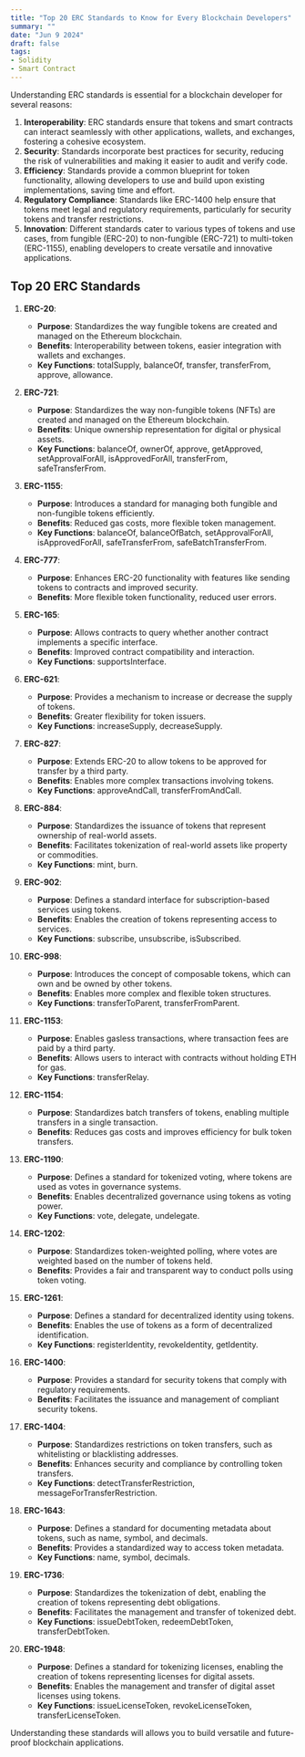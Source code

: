 ```yaml
---
title: "Top 20 ERC Standards to Know for Every Blockchain Developers"
summary: ""
date: "Jun 9 2024"
draft: false
tags:
- Solidity
- Smart Contract
---
```


Understanding ERC standards is essential for a blockchain developer for several reasons:

1.  **Interoperability**: ERC standards ensure that tokens and smart contracts can interact seamlessly with other applications, wallets, and exchanges, fostering a cohesive ecosystem.
2.  **Security**: Standards incorporate best practices for security, reducing the risk of vulnerabilities and making it easier to audit and verify code.
3.  **Efficiency**: Standards provide a common blueprint for token functionality, allowing developers to use and build upon existing implementations, saving time and effort.
4.  **Regulatory Compliance**: Standards like ERC-1400 help ensure that tokens meet legal and regulatory requirements, particularly for security tokens and transfer restrictions.
5.  **Innovation**: Different standards cater to various types of tokens and use cases, from fungible (ERC-20) to non-fungible (ERC-721) to multi-token (ERC-1155), enabling developers to create versatile and innovative applications.
    

Top 20 ERC Standards
--------------------

1.  **ERC-20**:

      - **Purpose**: Standardizes the way fungible tokens are created and managed on the Ethereum blockchain.
      - **Benefits**: Interoperability between tokens, easier integration with wallets and exchanges.
      - **Key Functions**: totalSupply, balanceOf, transfer, transferFrom, approve, allowance.
  
2.  **ERC-721**:

      - **Purpose**: Standardizes the way non-fungible tokens (NFTs) are created and managed on the Ethereum blockchain.
      - **Benefits**: Unique ownership representation for digital or physical assets.
      - **Key Functions**: balanceOf, ownerOf, approve, getApproved, setApprovalForAll, isApprovedForAll, transferFrom, safeTransferFrom.

3.  **ERC-1155**:
    
      - **Purpose**: Introduces a standard for managing both fungible and non-fungible tokens efficiently.
      - **Benefits**: Reduced gas costs, more flexible token management.
      - **Key Functions**: balanceOf, balanceOfBatch, setApprovalForAll, isApprovedForAll, safeTransferFrom, safeBatchTransferFrom.

4.  **ERC-777**:
    
      - **Purpose**: Enhances ERC-20 functionality with features like sending tokens to contracts and improved security.
      - **Benefits**: More flexible token functionality, reduced user errors.

5.  **ERC-165**:
    
      - **Purpose**: Allows contracts to query whether another contract implements a specific interface.
      - **Benefits**: Improved contract compatibility and interaction.
      - **Key Functions**: supportsInterface.

6.  **ERC-621**:
    
      - **Purpose**: Provides a mechanism to increase or decrease the supply of tokens.
      - **Benefits**: Greater flexibility for token issuers.
      - **Key Functions**: increaseSupply, decreaseSupply.

7.  **ERC-827**:
    
      - **Purpose**: Extends ERC-20 to allow tokens to be approved for transfer by a third party.
      - **Benefits**: Enables more complex transactions involving tokens.
      - **Key Functions**: approveAndCall, transferFromAndCall.

8.  **ERC-884**:
    
      - **Purpose**: Standardizes the issuance of tokens that represent ownership of real-world assets.
      - **Benefits**: Facilitates tokenization of real-world assets like property or commodities.
      - **Key Functions**: mint, burn.

9.  **ERC-902**:
    
      - **Purpose**: Defines a standard interface for subscription-based services using tokens.
      - **Benefits**: Enables the creation of tokens representing access to services.
      - **Key Functions**: subscribe, unsubscribe, isSubscribed.

10.  **ERC-998**:
      - **Purpose**: Introduces the concept of composable tokens, which can own and be owned by other tokens.
      - **Benefits**: Enables more complex and flexible token structures.
      - **Key Functions**: transferToParent, transferFromParent.

11.  **ERC-1153**:
    
      - **Purpose**: Enables gasless transactions, where transaction fees are paid by a third party.
      - **Benefits**: Allows users to interact with contracts without holding ETH for gas.
      - **Key Functions**: transferRelay.

12.  **ERC-1154**:
    
      - **Purpose**: Standardizes batch transfers of tokens, enabling multiple transfers in a single transaction.
      - **Benefits**: Reduces gas costs and improves efficiency for bulk token transfers.

13.  **ERC-1190**:
    
      - **Purpose**: Defines a standard for tokenized voting, where tokens are used as votes in governance systems.
      - **Benefits**: Enables decentralized governance using tokens as voting power.
      - **Key Functions**: vote, delegate, undelegate.

14.  **ERC-1202**:
    
      - **Purpose**: Standardizes token-weighted polling, where votes are weighted based on the number of tokens held.
      - **Benefits**: Provides a fair and transparent way to conduct polls using token voting.

    
15.  **ERC-1261**:
    
      - **Purpose**: Defines a standard for decentralized identity using tokens.
      - **Benefits**: Enables the use of tokens as a form of decentralized identification.
      - **Key Functions**: registerIdentity, revokeIdentity, getIdentity.

16.  **ERC-1400**:
    
      - **Purpose**: Provides a standard for security tokens that comply with regulatory requirements.
      - **Benefits**: Facilitates the issuance and management of compliant security tokens.

17.  **ERC-1404**:
    
      - **Purpose**: Standardizes restrictions on token transfers, such as whitelisting or blacklisting addresses.
      - **Benefits**: Enhances security and compliance by controlling token transfers.
      - **Key Functions**: detectTransferRestriction, messageForTransferRestriction.

18.  **ERC-1643**:
    
      - **Purpose**: Defines a standard for documenting metadata about tokens, such as name, symbol, and decimals.
      - **Benefits**: Provides a standardized way to access token metadata.
      - **Key Functions**: name, symbol, decimals.

19.  **ERC-1736**:
    
      - **Purpose**: Standardizes the tokenization of debt, enabling the creation of tokens representing debt obligations.
      - **Benefits**: Facilitates the management and transfer of tokenized debt.
      - **Key Functions**: issueDebtToken, redeemDebtToken, transferDebtToken.

20.  **ERC-1948**:
      - **Purpose**: Defines a standard for tokenizing licenses, enabling the creation of tokens representing licenses for digital assets.
      - **Benefits**: Enables the management and transfer of digital asset licenses using tokens.
      - **Key Functions**: issueLicenseToken, revokeLicenseToken, transferLicenseToken.


Understanding these standards will allows you to build versatile and future-proof blockchain applications.